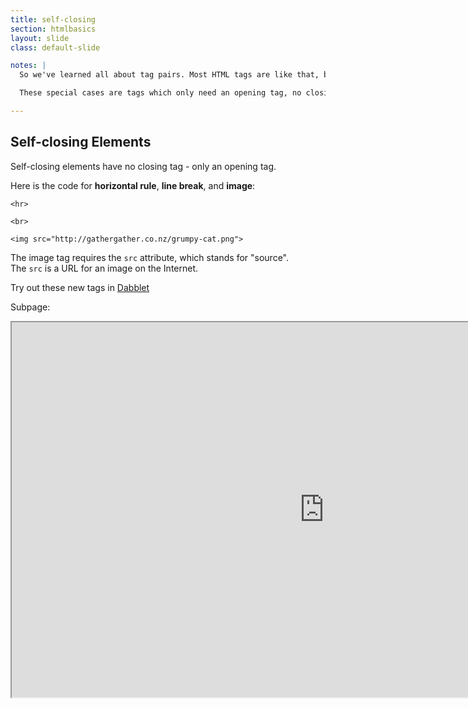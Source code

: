 ```yaml
---
title: self-closing
section: htmlbasics
layout: slide
class: default-slide

notes: |
  So we've learned all about tag pairs. Most HTML tags are like that, but we also have some special cases.

  These special cases are tags which only need an opening tag, no closing tag.

---
```


## Self-closing Elements

Self-closing elements have no closing tag - only an opening tag.

Here is the code for **horizontal rule**, **line break**, and **image**:

	<hr>

	<br>

	<img src="http://gathergather.co.nz/grumpy-cat.png">

The image tag requires the `src` attribute, which stands for "source". <br>
The `src` is a URL for an image on the Internet.

Try out these new tags in [Dabblet](http://dabblet.com/gist/0f28783f38d731e2be9f)<!-- .element: target="_blank" -->



Subpage:

<iframe src="http://result.dabblet.com/gist/a1c455f0e83bbadd17c9" width="1000" height="600"></iframe>